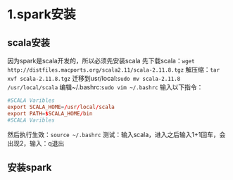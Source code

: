 # 1.spark安装
## scala安装
因为spark是scala开发的，所以必须先安装scala
先下载scala：`wget http://distfiles.macports.org/scala2.11/scala-2.11.8.tgz`
解压缩：`tar xvf scala-2.11.8.tgz`
迁移到usr/local:`sudo mv scala-2.11.8 /usr/local/scala`
编辑~/.bashrc:`sudo vim ~/.bashrc`
输入以下指令：
```conf
#SCALA Varibles
export SCALA_HOME=/usr/local/scala
export PATH=$SCALA_HOME/bin
#SCALA Varibles
```
然后执行生效：`source ~/.bashrc`
测试：输入scala，进入之后输入1+1回车，会出现2，输入：q退出
## 安装spark



